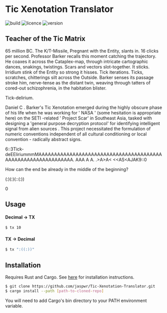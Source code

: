 # Tic Xenotation Translator

![build](https://img.shields.io/github/actions/workflow/status/jaspwr/Tic-Xenotation-Translator/rust.yml?branch=main)
![licence](https://img.shields.io/github/license/jaspwr/Tic-Xenotation-Translator)
![version](https://img.shields.io/badge/version-(--P)%3A%20.%20((--P))%3A%20.%20((--P))%3A-blue)

## Teacher of the Tic Matrix
65 million BC.
The K/T-Missile, Pregnant with the Entity, slants in. 16 clicks per second. Professor Barker recalls
this moment catching the trajectory. He coaxes it across the Cataplex-map, through intricate
cartographic dances, snakings, twistings. Scars and vectors slot-together. It sticks. Irridium stink of
the Entity so strong it hisses. Tick iterations. Ticks, scratches, chitterings silt across the Outside.
Barker senses its passage stroke him, nerve-tense as the distant twin, weaving through tatters of
cored-out schizophrenia, in the habitation blister.

Tick-delirium.

Daniel C . Barker's Tic Xenotation emerged during the
highly obscure phase of his life when he was working
for ' NASA ' (some hesitation is appropriate here) on the
SETI -related ' Project Scar' in Southeast Asia, tasked with
designing a 'general purpose decryption protocol' for
identifying intelligent signal from alien sources .
This project necessitated the formulation of numeric
conventions independent of all cultural conditioning or
local convention - radically abstract signs.

6::3Tick-deEEliriummmMAAAAAAAAAAAAAAAAAAAAAAAAAAAAAAAAAAAAAAAAAAAAAAAAAAAAAAAAAAAAAA. AAA A A. .>A>A< <<AS<AJAK9::0

How can the end be already in the middle of the beginning?

(:)(:)(::(:))

0
## Usage
#### Decimal → TX
```bash
$ tx 10
```
#### TX → Decimal
```bash
$ tx ":((:))"
```

## Installation
Requires Rust and Cargo. See [here](https://www.rust-lang.org/tools/install) for installation instructions.
```bash
$ git clone https://github.com/jaspwr/Tic-Xenotation-Translator.git
$ cargo install --path [path-to-cloned-repo]
```
You will need to add Cargo's bin directory to your PATH environment variable.
